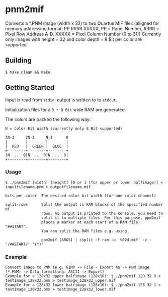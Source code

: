 # pnm2mif #

Converts a *.PNM image (width x 32) to two Quartus MIF files (alligned for memory addressing format:
PP RRRR XXXXX, PP = Panel Number, RRRR = Pixel Row Address A-D, XXXXX = Pixel Column Number (0 to 31))
Currently only images with height = 32 and color depth = 8 Bit per color are supported.

## Building ##

    $ make clean && make

## Getting Started ##

Input is read from `stdin`, output is written to to `stdout`.

Initialization files for a `3 * 8 Bit` wide RAM are generated.

The colors are packed the following way:

    N = Color Bit Width (currently only 8 Bit supported)

    3N-1     2N-1     N-1      0
    |        |        |        |
    |  RED   |  GREEN |  BLUE  |
    +--------+--------+--------+
    |N  ..  0|N  ..  0|N  ..  0|
    +--------+--------+--------+

### Usage ###

    $ ./pnm2mif [width] [height] [0 or 1 (for upper or lower halfimage)] < inputfilename.pnm > outputfilename.mif

    bits-per-color  The desired color bit width (for one color channel)

    split-rows      Split the output in RAM blocks of the specified number of
                    rows. As output is printed to the console, you need to
                    split it to multiple files. For this purpose, ppm2mif
                    places a marker at each start of a RAM file: "##START".
                    You can split the RAM files e.g. using 
                    
                    ppm2mif [ARGS] | csplit -f ram -b '%02d.mif' -z - '/##START/' '{*}'

### Example ###
	
	Convert image to PNM (e.g. GIMP -> File - Export As -> PNM image (*.PNM) -> Data formatting: ASCII -> Export)
	Example for a 128x32 upper halfimage (128x16): $ ./pnm2mif 128 32 0 < testimage_128x32.pnm > testimage_128x32_upper.mif
	Example for a 128x32 lower halfimage (128x16): $ ./pnm2mif 128 32 1 < testimage_128x32.pnm > testimage_128x32_lower.mif
   